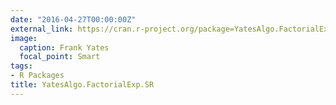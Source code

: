 ```yaml
---
date: "2016-04-27T00:00:00Z"
external_link: https://cran.r-project.org/package=YatesAlgo.FactorialExp.SR
image:
  caption: Frank Yates
  focal_point: Smart
tags:
- R Packages
title: YatesAlgo.FactorialExp.SR
---
```

